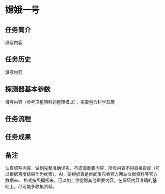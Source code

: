 <!--
 * @Author: blueWALL-E
 * @Date: 2025-06-25 15:45:08
 * @LastEditTime: 2025-06-25 15:59:56
 * @FilePath: \Chinese Aerospace History\探月工程\历次任务介绍\嫦娥一号任务-模板.md
 * @Description: 探月工程历次任务模板以嫦娥一号为例
 * @Wearing:  Read only, do not modify place!!! 
 * @Shortcut keys:  ctrl+alt+/ ctrl+alt+z
-->
# 嫦娥一号

## 任务简介

填写内容

## 任务历史

填写内容

## 探测器基本参数

填写内容（参考卫星百科的整理模式），需要包含科学载荷

## 任务流程

## 任务成果

## 备注

认真填写内容，做到完整准确详实，不遗漏重要内容，所有内容不得直接百度（可以根据百度结果作为线索），AI，要根据真是新闻发布会官方网站文献资料等官方数据来。
格式按照模板来。可以加上你觉得其他重要内容，在保证内容准确的基础上，尽可能多收集资料。
